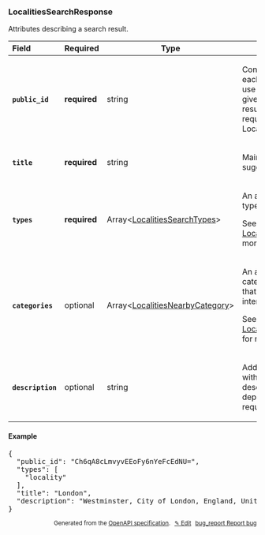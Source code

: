 <!--- This is a generated file, do not edit! -->
<!--- [START woosmap_http_schema_localitiessearchresponse] -->
<h3 class="schema-object" id="LocalitiesSearchResponse">LocalitiesSearchResponse</h3>

Attributes describing a search result.

| Field                                                                                                                   | Required     | Type                                                                                          | Description                                                                                                                                                                                                                             |
| :---------------------------------------------------------------------------------------------------------------------- | ------------ | --------------------------------------------------------------------------------------------- | --------------------------------------------------------------------------------------------------------------------------------------------------------------------------------------------------------------------------------------- |
| <h4 id="LocalitiesSearchResponse-public_id" class="add-link schema-object-property-key"><code>public_id</code></h4>     | **required** | string                                                                                        | <div class="nonref-property-description"><p>Contains a unique ID for each suggestion. Please use this ID if you need to give us feedbacks on results. This ID is also required to perform Localities Details request.</p></div>         |
| <h4 id="LocalitiesSearchResponse-title" class="add-link schema-object-property-key"><code>title</code></h4>             | **required** | string                                                                                        | <div class="nonref-property-description"><p>Main string of the suggestion</p></div>                                                                                                                                                     |
| <h4 id="LocalitiesSearchResponse-types" class="add-link schema-object-property-key"><code>types</code></h4>             | **required** | Array&lt;[LocalitiesSearchTypes](#LocalitiesSearchTypes "LocalitiesSearchTypes")&gt;          | <div class="ref-property-description"><p>An array containing the types of the result.</p><p>See <a href="#LocalitiesSearchTypes">LocalitiesSearchTypes</a> for more information.</div>                                                  |
| <h4 id="LocalitiesSearchResponse-categories" class="add-link schema-object-property-key"><code>categories</code></h4>   | optional     | Array&lt;[LocalitiesNearbyCategory](#LocalitiesNearbyCategory "LocalitiesNearbyCategory")&gt; | <div class="ref-property-description"><p>An array containing the categories of the result if that result is a point of interest.</p><p>See <a href="#LocalitiesNearbyCategory">LocalitiesNearbyCategory</a> for more information.</div> |
| <h4 id="LocalitiesSearchResponse-description" class="add-link schema-object-property-key"><code>description</code></h4> | optional     | string                                                                                        | <div class="nonref-property-description"><p>Address hint associated with that suggestion. The description can vary depending on the type requested.</p></div>                                                                           |

<h4 class="schema-object-example" id="LocalitiesSearchResponse-example">Example</h4>

<pre class="notranslate lang-json prettyprint">{
  "public_id": "Ch6qA8cLmvyvEEoFy6nYeFcEdNU=",
  "types": [
    "locality"
  ],
  "title": "London",
  "description": "Westminster, City of London, England, United Kingdom"
}</pre>

<p style="text-align: right; font-size: smaller;">Generated from the <a data-label="openapi-github" href="https://github.com/woosmap/openapi-specification" title="Woosmap OpenAPI Specification" class="external">OpenAPI specification</a>.
<a data-label="openapi-github-woosmap-http-schema-localitiessearchresponse" data-action="edit" style="margin-left: 5px;" href="https://github.com/woosmap/openapi-specification/blob/main/specification/schemas/LocalitiesSearchResponse.yml" title="Edit on GitHub">✎ Edit</a>
<a data-label="openapi-github-woosmap-http-schema-localitiessearchresponse" data-action="bug" style="margin-left: 5px;" href="https://github.com/woosmap/openapi-specification/issues/new?assignees=&labels=type%3A+bug%2C+triage+me&template=bug_report.md&title=[schemas] Bug - LocalitiesSearchResponse" title="File bug for schemas on GitHub"><span class="material-icons">bug_report</span> Report bug</a>
</p>

<!--- [END woosmap_http_schema_localitiessearchresponse] -->
